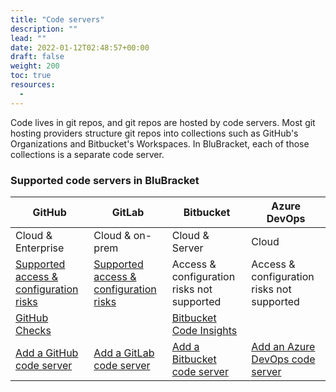 ```yaml
---
title: "Code servers"
description: ""
lead: ""
date: 2022-01-12T02:48:57+00:00
draft: false
weight: 200
toc: true
resources:
  -
---
```


Code lives in git repos, and git repos are hosted by code servers. Most git hosting providers structure git repos into collections such as GitHub's Organizations and Bitbucket's Workspaces. In BluBracket, each of those collections is a separate code server.

### Supported code servers in BluBracket

| GitHub                                                                                                  | GitLab                                                                                                  | Bitbucket                                                              | Azure DevOps                                                              |
|---------------------------------------------------------------------------------------------------------|---------------------------------------------------------------------------------------------------------|------------------------------------------------------------------------|---------------------------------------------------------------------------|
| Cloud & Enterprise                                                                                      | Cloud & on-prem                                                                                         | Cloud & Server                                                         | Cloud                                                                     |
| [Supported access & configuration risks](/how-to/code-servers/git-server-acccess-configuration/github/) | [Supported access & configuration risks](/how-to/code-servers/git-server-acccess-configuration/gitlab/) | Access & configuration risks not supported                             | Access & configuration risks not supported                                |
| [GitHub Checks](/how-to/ci-checks/github-checks/)                                                       |                                                                                                         | [Bitbucket Code Insights](/how-to/ci-checks/bitbucket-insights/)       |                                                                           |
| [Add a GitHub code server](/how-to/code-servers/add-code-servers/)                                      | [Add a GitLab code server](/how-to/code-servers/add-code-servers/)                                      | [Add a Bitbucket  code server](/how-to/code-servers/add-code-servers/) | [Add an Azure DevOps code server](/how-to/code-servers/add-code-servers/) |
